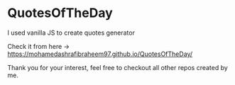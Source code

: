 # QuotesOfTheDay
I used vanilla JS to create quotes generator

Check it from here -> https://mohamedashrafibraheem97.github.io/QuotesOfTheDay/ 

Thank you for your interest, feel free to checkout all other repos created by me.
